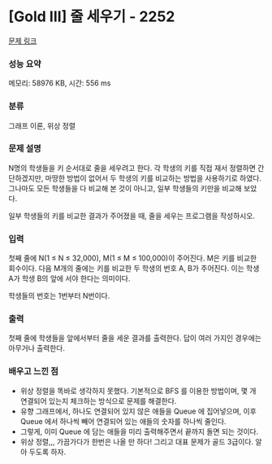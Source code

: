 # [Gold III] 줄 세우기 - 2252 

[문제 링크](https://www.acmicpc.net/problem/2252) 

### 성능 요약

메모리: 58976 KB, 시간: 556 ms

### 분류

그래프 이론, 위상 정렬

### 문제 설명

<p>N명의 학생들을 키 순서대로 줄을 세우려고 한다. 각 학생의 키를 직접 재서 정렬하면 간단하겠지만, 마땅한 방법이 없어서 두 학생의 키를 비교하는 방법을 사용하기로 하였다. 그나마도 모든 학생들을 다 비교해 본 것이 아니고, 일부 학생들의 키만을 비교해 보았다.</p>

<p>일부 학생들의 키를 비교한 결과가 주어졌을 때, 줄을 세우는 프로그램을 작성하시오.</p>

### 입력 

 <p>첫째 줄에 N(1 ≤ N ≤ 32,000), M(1 ≤ M ≤ 100,000)이 주어진다. M은 키를 비교한 회수이다. 다음 M개의 줄에는 키를 비교한 두 학생의 번호 A, B가 주어진다. 이는 학생 A가 학생 B의 앞에 서야 한다는 의미이다.</p>

<p>학생들의 번호는 1번부터 N번이다.</p>

### 출력 

 <p>첫째 줄에 학생들을 앞에서부터 줄을 세운 결과를 출력한다. 답이 여러 가지인 경우에는 아무거나 출력한다.</p>

### 배우고 느낀 점

- 위상 정렬을 똑바로 생각하지 못했다. 기본적으로 BFS 를 이용한 방법이며, 몇 개 연결되어 있는지 체크하는 방식으로 문제를 해결한다.
- 유향 그래프에서, 하나도 연결되어 있지 않은 애들을 Queue 에 집어넣으며, 이후 Queue 에서 하나씩 빼어 연결되어 있는 애들의 숫자를 하나씩 줄인다.
- 그렇게, 이미 Queue 에 담는 애들을 미리 출력해주면서 끝까지 돌면 되는 것이다.
- 위상 정렬,,, 가끔가다가 한번은 나올 만 하다! 그리고 대표 문제가 골드 3급이다. 알아 두도록 하자.
